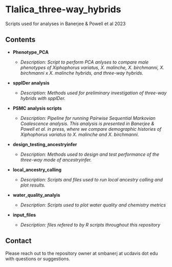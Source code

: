 # Tlalica_three-way_hybrids
Scripts used for analyses in Banerjee &amp; Powell et al 2023

## Contents

* **Phenotype_PCA**

  * *Description: Script to perform PCA anlyses to compare male phenotypes of *Xiphophorus variatus*, *X. malinche*, *X. birchmanni*, *X. birchmanni* x *X. malinche* hybrids, and three-way hybrids.*

* **sppIDer analysis** 

  * *Description: Methods used for preliminary investigation of three-way hybrids with sppIDer.*

* **PSMC analysis scripts** 

  * *Description: Pipeline for running Pairwise Sequential Markovian Coalescence analysis. This analysis is presented in Banerjee & Powell et al. *in press*, where we compare demographic histories of *Xiphophorus variatus* to *X. malinche* and *X. birchmanni*.* 

* **design_testing_ancestryinfer** 

  * *Description: Methods used to design and test performance of the three-way mode of *ancestryinfer*.* 

* **local_ancestry_calling** 

  * *Description: Scripts and files used to run local ancestry calling and plot results.* 

* **water_quality_analyis** 

  * *Description: Scripts used to plot water quality and chemistry metrics* 

* **input_files** 

  * *Description: files refered to by R scripts throughout this repository* 
  
## Contact

Please reach out to the repository owner at smbanerj at ucdavis dot edu with questions or suggestions.
